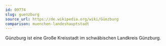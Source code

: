 ```yaml
---
id: 09774
slug: guenzburg
source_url: https://de.wikipedia.org/wiki/Günzburg
comparison: muenchen-landeshauptstadt
---
```


Günzburg ist eine Große Kreisstadt im schwäbischen Landkreis Günzburg.
